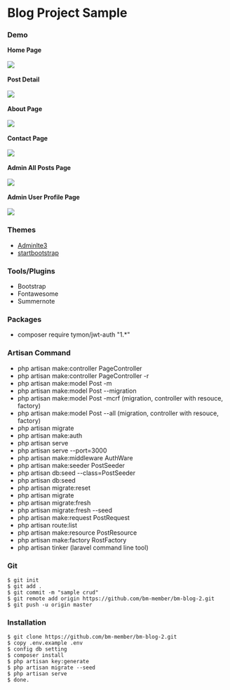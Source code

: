 # Blog Project Sample

### Demo

__Home Page__
<br><br>
<img src="./public/demo_img/home.png">
<br><br> 
__Post Detail__
<br><br>
<img src="./public/demo_img/post_detail.png">
<br><br> 
__About Page__
<br><br>
<img src="./public/demo_img/about.png">
<br><br> 
__Contact Page__
<br><br>
<img src="./public/demo_img/contact.png">
<br><br> 
__Admin All Posts Page__
<br><br>
<img src="./public/demo_img/admin_all_post.png">
<br><br> 
__Admin User Profile Page__
<br><br>
<img src="./public/demo_img/admin_profile.png">

### Themes

- [Adminlte3](https://adminlte.io/themes/dev/AdminLTE/index.html)
- [startbootstrap](https://startbootstrap.com/themes/clean-blog/)

### Tools/Plugins

- Bootstrap
- Fontawesome
- Summernote

### Packages

- composer require tymon/jwt-auth "1.*"

### Artisan Command

- php artisan make:controller PageController
- php artisan make:controller PageController -r
- php artisan make:model Post -m
- php artisan make:model Post --migration
- php artisan make:model Post -mcrf (migration, controller with resouce, factory)
- php artisan make:model Post --all (migration, controller with resouce, factory)
- php artisan migrate
- php artisan make:auth
- php artisan serve
- php artisan serve --port=3000
- php artisan make:middleware AuthWare
- php artisan make:seeder PostSeeder
- php artisan db:seed --class=PostSeeder
- php artisan db:seed
- php artisan migrate:reset 
- php artisan migrate
- php artisan migrate:fresh
- php artisan migrate:fresh --seed
- php artisan make:request PostRequest
- php artisan route:list
- php artisan make:resource PostResource
- php artisan make:factory RostFactory
- php artisan tinker (laravel command line tool)

### Git 

```
$ git init
$ git add .
$ git commit -m "sample crud"
$ git remote add origin https://github.com/bm-member/bm-blog-2.git
$ git push -u origin master
```

### Installation 

```
$ git clone https://github.com/bm-member/bm-blog-2.git
$ copy .env.example .env
$ config db setting 
$ composer install
$ php artisan key:generate
$ php artisan migrate --seed
$ php artisan serve
$ done.
```